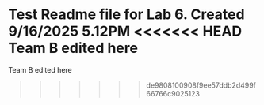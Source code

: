 Test Readme file for Lab 6.
Created 9/16/2025 5.12PM
<<<<<<< HEAD
Team B edited here
=======
Team B edited here
>>>>>>> de9808100908f9ee57ddb2d499f66766c9025123
